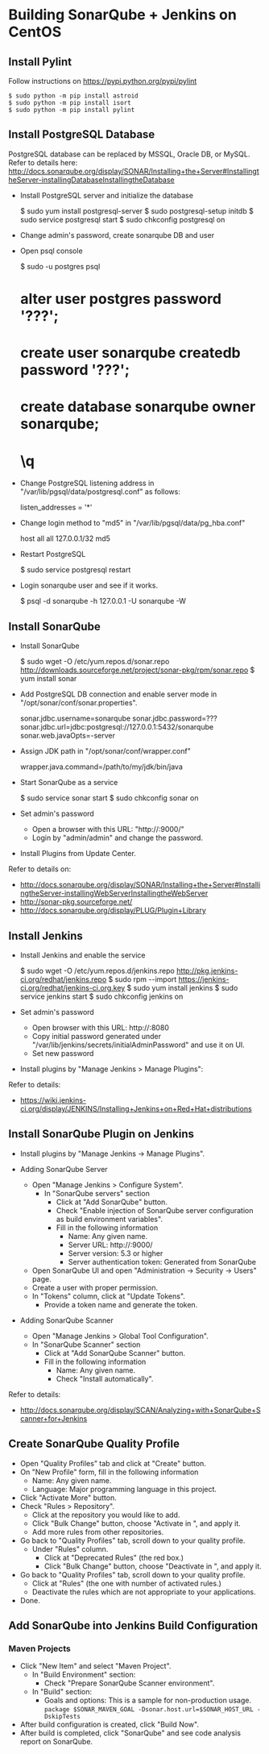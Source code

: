 # Building SonarQube + Jenkins on CentOS

## Install Pylint

Follow instructions on <https://pypi.python.org/pypi/pylint>

    $ sudo python -m pip install astroid
    $ sudo python -m pip install isort
    $ sudo python -m pip install pylint

## Install PostgreSQL Database

PostgreSQL database can be replaced by MSSQL, Oracle DB, or MySQL. Refer to details here: <http://docs.sonarqube.org/display/SONAR/Installing+the+Server#InstallingtheServer-installingDatabaseInstallingtheDatabase>

* Install PostgreSQL server and initialize the database

    $ sudo yum install postgresql-server
    $ sudo postgresql-setup initdb
    $ sudo service postgresql start
    $ sudo chkconfig postgresql on

* Change admin's password, create sonarqube DB and user

* Open psql console

    $ sudo -u postgres psql
    # alter user postgres password '???';
    # create user sonarqube createdb password  '???';
    # create database sonarqube owner sonarqube;
    # \q

* Change PostgreSQL listening address in "/var/lib/pgsql/data/postgresql.conf" as follows:

    listen_addresses = '*'

* Change login method to "md5" in "/var/lib/pgsql/data/pg_hba.conf"

    host    all             all             127.0.0.1/32            md5

* Restart PostgreSQL

    $ sudo service postgresql restart

* Login sonarqube user and see if it works.

    $ psql -d sonarqube -h 127.0.0.1 -U sonarqube -W

## Install SonarQube

* Install SonarQube

    $ sudo wget -O /etc/yum.repos.d/sonar.repo http://downloads.sourceforge.net/project/sonar-pkg/rpm/sonar.repo
    $ yum install sonar

* Add PostgreSQL DB connection and enable server mode in "/opt/sonar/conf/sonar.properties".
 
    sonar.jdbc.username=sonarqube
    sonar.jdbc.password=???
    sonar.jdbc.url=jdbc:postgresql://127.0.0.1:5432/sonarqube
    sonar.web.javaOpts=-server

* Assign JDK path in "/opt/sonar/conf/wrapper.conf"

    wrapper.java.command=/path/to/my/jdk/bin/java

* Start SonarQube as a service

    $ sudo service sonar start
    $ sudo chkconfig sonar on

* Set admin's password
  * Open a browser with this URL: "http://<host IP>:9000/"
  * Login by "admin/admin" and change the password.

* Install Plugins from Update Center.

Refer to details on:
* <http://docs.sonarqube.org/display/SONAR/Installing+the+Server#InstallingtheServer-installingWebServerInstallingtheWebServer>
* <http://sonar-pkg.sourceforge.net/>
* <http://docs.sonarqube.org/display/PLUG/Plugin+Library>

## Install Jenkins

* Install Jenkins and enable the service

    $ sudo wget -O /etc/yum.repos.d/jenkins.repo http://pkg.jenkins-ci.org/redhat/jenkins.repo
    $ sudo rpm --import https://jenkins-ci.org/redhat/jenkins-ci.org.key
    $ sudo yum install jenkins
    $ sudo service jenkins start
    $ sudo chkconfig jenkins on

* Set admin's password
  * Open browser with this URL: http://<host IP>:8080
  * Copy initial password generated under "/var/lib/jenkins/secrets/initialAdminPassword" and use it on UI.
  * Set new password

* Install plugins by "Manage Jenkins > Manage Plugins":

Refer to details:
* <https://wiki.jenkins-ci.org/display/JENKINS/Installing+Jenkins+on+Red+Hat+distributions>

## Install SonarQube Plugin on Jenkins

* Install plugins by "Manage Jenkins -> Manage Plugins".

* Adding SonarQube Server
  * Open "Manage Jenkins > Configure System".
    * In "SonarQube servers" section
      * Click at "Add SonarQube" button.
      * Check "Enable injection of SonarQube server configuration as build environment variables".
      * Fill in the following information
        * Name: Any given name.
        * Server URL: http://<host IP>:9000/
        * Server version: 5.3 or higher
        * Server authentication token: Generated from SonarQube
  * Open SonarQube UI and open "Administration -> Security -> Users" page.
  * Create a user with proper permission.
  * In "Tokens" column, click at "Update Tokens".
    * Provide a token name and generate the token.

* Adding SonarQube Scanner
  * Open "Manage Jenkins > Global Tool Configuration".
  * In "SonarQube Scanner" section
    * Click at "Add SonarQube Scanner" button.
    * Fill in the following information
      * Name: Any given name.
      * Check "Install automatically".

Refer to details:
* <http://docs.sonarqube.org/display/SCAN/Analyzing+with+SonarQube+Scanner+for+Jenkins>

## Create SonarQube Quality Profile

* Open "Quality Profiles" tab and click at "Create" button.
* On "New Profile" form, fill in the following information
  * Name: Any given name.
  * Language: Major programming language in this project.
* Click "Activate More" button.
* Check "Rules > Repository".
  * Click at the repository you would like to add.
  * Click "Bulk Change" button, choose "Activate in <your profile name>", and apply it.
  * Add more rules from other repositories.
* Go back to "Quality Profiles" tab, scroll down to your quality profile.
  * Under "Rules" column.
    * Click at "Deprecated Rules" (the red box.)
    * Click "Bulk Change" button, choose "Deactivate in <your profile name>", and apply it.
* Go back to "Quality Profiles" tab, scroll down to your quality profile.
  * Click at "Rules" (the one with number of activated rules.)
  * Deactivate the rules which are not appropriate to your applications.
* Done.

## Add SonarQube into Jenkins Build Configuration

### Maven Projects

* Click "New Item" and select "Maven Project".
  * In "Build Environment" section:
    * Check "Prepare SonarQube Scanner environment".
  * In "Build" section:
    * Goals and options: This is a sample for non-production usage. `package $SONAR_MAVEN_GOAL -Dsonar.host.url=$SONAR_HOST_URL -DskipTests`
* After build configuration is created, click "Build Now".
* After build is completed, click "SonarQube" and see code analysis report on SonarQube.
